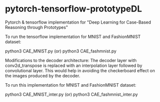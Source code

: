 # pytorch-tensorflow-prototypeDL
Pytorch & tensorflow implementation for "Deep Learning for Case-Based Reasoning through Prototypes"


To run the tensorflow implementation for MNIST and FashionMNIST dataset: 

python3 CAE_MNIST.py (or) python3 CAE_fashmnist.py 

Modifications to the decoder architecture: 
The decoder layer with conv2d_transpose is replaced with an interpolation layer followed by convolutional layer. This would help in avoiding the checkerboard effect on the images produced by the decoder. 

To run this implementation for MNIST and FashionMNIST dataset: 

python3 CAE_MNIST_inter.py (or) python3 CAE_fashmnist_inter.py
